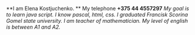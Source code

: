 **I am Elena Kostjuchenko. **
My telephone **+375 44 4557297**
*My goal is to learn  java script.*
*I know pascal, html, css.*
*I graduated Francisk Scorina Gomel state university. I am teacher of mathematician.*
*My level of english is between A1 and A2.*